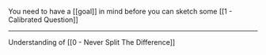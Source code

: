 You need to have a [[goal]] in mind before you can sketch some [[1 - Calibrated Question]]

---

Understanding of [[0 - Never Split The Difference]]
